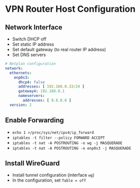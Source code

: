 # VPN Router Host Configuration

## Network Interface

* Switch DHCP off
* Set static IP address
* Set default gateway (to real router IP address)
* Set DNS servers

```yaml
# Netplan configuration
network:
  ethernets:
    enp0s3:
      dhcp4: false
      addresses: [ 192.168.0.33/24 ]
      gateway4: 192.168.0.1
      nameservers:
        addresses: [ 8.8.8.8 ]
  version: 2
```

## Enable Forwarding

* `echo 1 >/proc/sys/net/ipv4/ip_forward`
* `iptables -t filter --policy FORWARD ACCEPT`
* `iptables -t nat -A POSTROUTING -o wg -j MASQUERADE`
* `iptables -t nat -A POSTROUTING -o enp0s3 -j MASQUERADE`

## Install WireGuard

* Install tunnel configuration (interface `wg`)
* In the configuration, set `Table = off`

